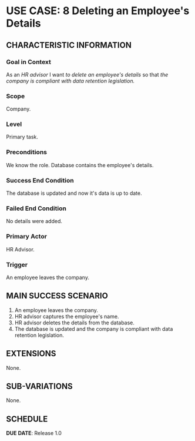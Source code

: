 # USE CASE: 8 Deleting an Employee's Details

## CHARACTERISTIC INFORMATION

### Goal in Context

As an *HR advisor* I want *to delete an employee's details* so that *the company is compliant with data retention legislation.*

### Scope

Company.

### Level

Primary task.

### Preconditions

We know the role.  Database contains the employee's details.

### Success End Condition

The database is updated and now it's data is up to date.

### Failed End Condition

No details were added.

### Primary Actor

HR Advisor.

### Trigger

An employee leaves the company.

## MAIN SUCCESS SCENARIO

1. An employee leaves the company.
2. HR advisor captures the employee's name.
3. HR advisor deletes the details from the database.
4. The database is updated and the company is compliant with data retention legislation.

## EXTENSIONS

None.

## SUB-VARIATIONS

None.

## SCHEDULE

**DUE DATE**: Release 1.0
